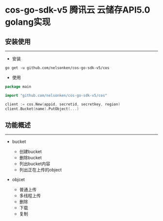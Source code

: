 # cos-go-sdk-v5 腾讯云 云储存API5.0 golang实现

## 安装使用
---

- 安装
```shell
go get -u github.com/nelsonken/cos-go-sdk-v5/cos
```

- 使用
```go
package main

import "github.com/nelsonken/cos-go-sdk-v5/cos"

client := cos.New(appid, secretid, secretkey, region)
client.Bucket(name).PutObject(...)

```

## 功能概述
---

- bucket
    - 创建bucket
    - 删除bucket
    - 列出bucket内容
    - 列出正在上传的object

- objcet
    - 普通上传
    - 多线程上传
    - 删除
    - 下载
    - 复制


